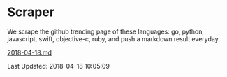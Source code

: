 # Scraper

We scrape the github trending page of these languages: go, python, javascript, swift, objective-c, ruby, and push a markdown result everyday.

[2018-04-18.md](https://github.com/henson/Scraper/blob/master/2018-04-18.md)

Last Updated: 2018-04-18 10:05:09
